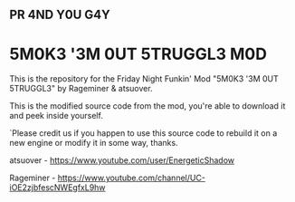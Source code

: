 ## PR 4ND Y0U G4Y

# 5M0K3 '3M 0UT 5TRUGGL3 M0D

This is the repository for the Friday Night Funkin' Mod "5M0K3 '3M 0UT 5TRUGGL3" by Rageminer & atsuover.

This is the modified source code from the mod, you're able to download it and peek inside yourself.

`Please credit us if you happen to use this source code to rebuild it on a new engine or modify it in some way, thanks.

atsuover - https://www.youtube.com/user/EnergeticShadow

Rageminer - https://www.youtube.com/channel/UC-iOE2zjbfescNWEgfxL9hw

